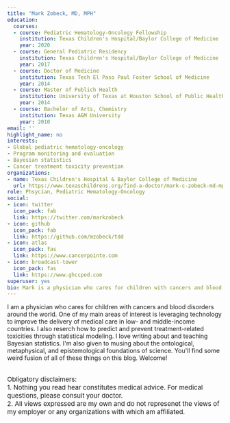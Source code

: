 ```yaml
---
title: "Mark Zobeck, MD, MPH"
education:
  courses:
  - course: Pediatric Hematology-Oncology Fellowship
    institution: Texas Children's Hospital/Baylor College of Medicine
    year: 2020
  - course: General Pediatric Residency
    institution: Texas Children's Hospital/Baylor College of Medicine
    year: 2017
  - course: Doctor of Medicine
    institution: Texas Tech El Paso Paul Foster School of Medicine
    year: 2014
  - course: Master of Publich Health
    institution: University of Texas at Houston School of Public Health
    year: 2014
  - course: Bachelor of Arts, Chemistry
    institution: Texas A&M University
    year: 2010
email: ''
highlight_name: no
interests:
- Global pediatric hematology-oncology
- Program monitoring and evaluation
- Bayesian statistics
- Cancer treatment toxicity prevention
organizations:
- name: Texas Children's Hospital & Baylor College of Medicine
  url: https://www.texaschildrens.org/find-a-doctor/mark-c-zobeck-md-mph 
role: Phsycian, Pediatric Hematology-Oncology
social:
- icon: twitter
  icon_pack: fab
  link: https://twitter.com/markzobeck
- icon: github
  icon_pack: fab
  link: https://github.com/mzobeck/tdd
- icon: atlas
  icon_pack: fas
  link: https://www.cancerpointe.com
- icon: broadcast-tower
  icon_pack: fas
  link: https://www.ghccpod.com
superuser: yes
bio: Mark is a physician who cares for children with cancers and blood disorders and writes about the intersection of medicine, global health, statistics, and philosophy. 
---
```


I am a physician who cares for children with cancers and blood disorders around the world. One of my main areas of interest is leveraging technology to improve the delivery of medical care in low- and middle-income countries. I also reserch how to predict and prevent treatment-related toxicities through statistical modeling. I love writing about and teaching Bayesian statistics. I'm also given to musing about the ontological, metaphysical, and epistemological foundations of science. You'll find some weird fusion of all of these things on this blog. Welcome!  
<br> 
<p style="font-size:15px">Obligatory disclaimers:
<br>
1. Nothing you read hear constitutes medical advice. For medical questions, please consult your doctor.  
<br>
2. All views expressed are my own and do not represenet the views of my employer or any organizations with which  am affiliated.
</p>